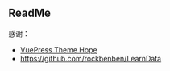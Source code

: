 ## ReadMe



感谢：

- [VuePress Theme Hope](https://theme-hope.vuejs.press/zh/)
- https://github.com/rockbenben/LearnData
